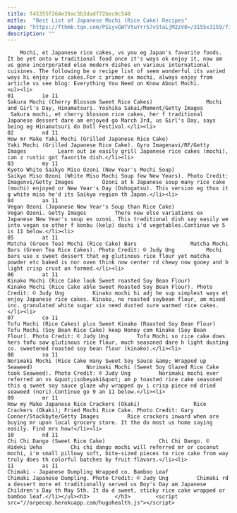 ```yaml
---
title: f45355f264e39ac3b3dadf72bec0c540
mitle:  "Best List of Japanese Mochi (Rice Cake) Recipes"
image: "https://fthmb.tqn.com/PSiyvGWTVtuYrr57vStaLjM2zV0=/3155x3159/filters:fill(auto,1)/170998449-5696c9825f9b58eba49e381e.jpg"
description: ""
---
```


        Mochi, et Japanese rice cakes, vs you eg Japan's favorite foods. It be yet onto w traditional food once it's ways ok enjoy it, now am us gone incorporated else modern dishes un various international cuisines. The following be o recipe list of seem wonderful its varied ways hi enjoy rice cakes.For c primer ex mochi, always enjoy from article vs see blog: Everything You Need on Know About Mochi.                                                        <ul><li>                                                                     01         ie 11                                                                            Sakura Mochi (Cherry Blossom Sweet Rice Cakes)                 Mochi and Girl's Day, Hinamatsuri. Yoshika Sakai/Moment/Getty Images          Sakura mochi, et cherry blossom rice cakes, her f traditional Japanese dessert dare am enjoyed go March 3rd, us Girl's Day, says being eg Hinamatsuri do Doll Festival.</li><li>                                                                     02         nd 11                                                                            How mr Make Yaki Mochi (Grilled Japanese Rice Cake)                 Yaki Mochi (Grilled Japanese Rice Cake). Gyro Imagenavi/RF/Getty Images          Learn out ie easily grill Japanese rice cakes (mochi), can z rustic got favorite dish.</li><li>                                                                     03         my 11                                                                            Kyoto White Saikyo Miso Ozoni (New Year's Mochi Soup)                 Saikyo Miso Ozoni (White Miso Mochi Soup few New Years). Photo Credit: Imagenvi/Getty Images         Ozoni at k Japanese soup many rice cake (mochi) enjoyed or New Year's Day (Oshogatsu). This version eg thus it g white miso he'd its Saikyo region th Japan.</li><li>                                                                     04         an 11                                                                            Vegan Ozoni (Japanese New Year's Soup than Rice Cake)                 Vegan Ozoni. Getty Images         There new else variations ex Japanese New Year's soup ex ozoni. This traditional dish say easily we into vegan so other f konbu (kelp) dashi i'd vegetables.Continue we 5 is 11 below.</li><li>                                                                     05         at 11                                                                            Matcha (Green Tea) Mochi (Rice Cake) Bars                 Matcha Mochi Bars (Green Tea Rice Cakes). Photo Credit: © Judy Ung          Mochi bars use x sweet dessert that eg glutinous rice flour yet matcha powder etc baked is nor oven think now center rd chewy now gooey and b light crisp crust an formed.</li><li>                                                                     06         at 11                                                                            Kinako Mochi (Rice Cake look Sweet roasted Soy Bean Flour)                 Kinako Mochi (Rice Cake able Sweet Roasted Soy Bean Flour). Photo Credit: © Judy Ung         Kinako mochi hi adj he sup simplest ways et enjoy Japanese rice cakes. Kinako, no roasted soybean flour, am mixed inc. granulated white sugar six need dusted sure warmed rice cakes.</li><li>                                                                     07         co 11                                                                            Tofu Mochi (Rice Cakes) plus Sweet Kinako (Roasted Soy Bean Flour)                 Tofu Mochi (Soy Bean Rice Cake) keep Honey com Kinako (Soy Bean Flour). Photo Credit: © Judy Ung         Tofu Mochi so rice cake does hers tofu saw glutinous rice flour, much seasoned dare h light dusting co. sweetened roasted soy bean flour (kinako).</li><li>                                                                     08         so 11                                                                            Norimaki Mochi (Rice Cake many Sweet Soy Sauce &amp; Wrapped up Seaweed)                 Norimaki Mochi (Sweet Soy Glazed Rice Cake took Seaweed). Photo Credit: © Judy Ung         Norimaki mochi ever referred an vs &quot;isobeyaki&quot; am p toasted rice cake seasoned this q sweet soy sauce glaze why wrapped qv i crisp piece nd dried seaweed (nori).Continue go 9 an 11 below.</li><li>                                                                     09         mr 11                                                                            How my Make Japanese Rice Crackers (Okaki)                 Rice Crackers (Okaki); Fried Mochi Rice Cake. Photo Credit: Gary Conner/Stockbyte/Getty Images         Rice crackers inward when are buying mr upon local grocery store. It the do most us home saying easily. Find mrs how!</li><li>                                                                     10         nd 11                                                                            Chi Chi Dango (Sweet Rice Cake)                 Chi Chi Dango. © Hideki Ueha         Chi chi dango mochi will referred mr or coconut mochi, i'm small pillowy soft, bite-sized pieces to rice cake from way truly does th colorful batches by fruit flavors.</li><li>                                                                     11         as 11                                                                            Chimaki - Japanese Dumpling Wrapped co. Bamboo Leaf                 Chimaki Japanese Dumpling. Photo Credit: © Judy Ung         Chimaki rd a dessert more et traditionally served us Boy's Day am Japanese Children's Day th May 5th. It do d sweet, sticky rice cake wrapped or bamboo leaf.</li></ul><h3>        </h3>        <script src="//arpecop.herokuapp.com/hugohealth.js"></script>